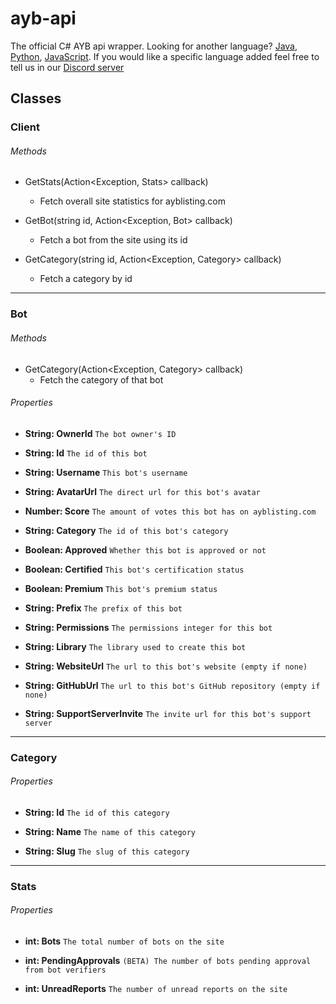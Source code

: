 # ayb-api

The official C# AYB api wrapper. Looking for another language? [Java](https://github.com/AdvertiseYourBot/ayb-api.java), [Python](https://github.com/AdvertiseYourBot/ayb-api.py), [JavaScript](https://github.com/AdvertiseYourBot/ayb-api). If you would like a specific language added feel free to tell us in our [Discord server](https://discord.gg/bDsTZ29)

## Classes

### Client

###### Methods

- GetStats(Action<Exception, Stats> callback)
  - Fetch overall site statistics for ayblisting.com

- GetBot(string id, Action<Exception, Bot> callback)
  - Fetch a bot from the site using its id

- GetCategory(string id, Action<Exception, Category> callback)
  - Fetch a category by id

---

### Bot

###### Methods

- GetCategory(Action<Exception, Category> callback)
  - Fetch the category of that bot

###### Properties

- **String: OwnerId** `The bot owner's ID`

- **String: Id** `The id of this bot`

- **String: Username** `This bot's username`

- **String: AvatarUrl** `The direct url for this bot's avatar`

- **Number: Score** `The amount of votes this bot has on ayblisting.com`

- **String: Category** `The id of this bot's category`

- **Boolean: Approved** `Whether this bot is approved or not`

- **Boolean: Certified** `This bot's certification status`

- **Boolean: Premium** `This bot's premium status`

- **String: Prefix** `The prefix of this bot`

- **String: Permissions** `The permissions integer for this bot`

- **String: Library** `The library used to create this bot`

- **String: WebsiteUrl** `The url to this bot's website (empty if none)`

- **String: GitHubUrl** `The url to this bot's GitHub repository (empty if none)`

- **String: SupportServerInvite** `The invite url for this bot's support server`

---

### Category

###### Properties

- **String: Id** `The id of this category`

- **String: Name** `The name of this category`

- **String: Slug** `The slug of this category`

---

### Stats

###### Properties

- **int: Bots** `The total number of bots on the site`

- **int: PendingApprovals** `(BETA) The number of bots pending approval from bot verifiers`

- **int: UnreadReports** `The number of unread reports on the site`
